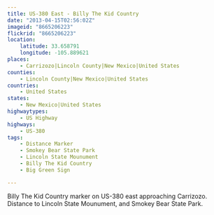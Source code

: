 ```yaml
---
title: US-380 East - Billy The Kid Country
date: "2013-04-15T02:56:02Z"
imageid: "8665206223"
flickrid: "8665206223"
location:
    latitude: 33.658791
    longitude: -105.889621
places:
    - Carrizozo|Lincoln County|New Mexico|United States
counties:
    - Lincoln County|New Mexico|United States
countries:
    - United States
states:
    - New Mexico|United States
highwaytypes:
    - US Highway
highways:
    - US-380
tags:
    - Distance Marker
    - Smokey Bear State Park
    - Lincoln State Mounument
    - Billy The Kid Country
    - Big Green Sign

---
```

Billy The Kid Country marker on US-380 east approaching Carrizozo.  Distance to Lincoln State Mounument, and Smokey Bear State Park.